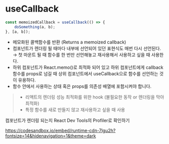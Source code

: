 # useCallback

```jsx
const memoizedCallback = useCallback(() => {
    doSomething(a, b);
}, [a, b]);
```

-   메모화된 콜백함수를 반환 (Returns a memoized callback)
-   컴포넌트가 렌더링 될 때마다 내부에 선언되어 있던 표현식도 매번 다시 선언된다.
    → 첫 마운트 될 때 함수를 한 번만 선언해놓고 재사용해서 사용하고 싶을 때 사용한다.
-   하위 컴포넌트가 React.memo()로 최적화 되어 있고 하위 컴포넌트에게 callback함수를 props로 넘길 때 상위 컴포넌트에서 useCallback으로 함수를 선언하는 것이 유용하다.
-   함수 안에서 사용하는 상태 혹은 props를 의존성 배열에 포함시켜야 합니다.

> -   리액트의 렌더링 성능 최적화를 위한 hook (불필요한 동작 or 렌더링을 막아 최적화)
> -   특정 함수를 새로 만들지 않고 재사용하고 싶을 때 사용

컴포넌트가 렌더링 되는지 React Dev Tools의 Profiler로 확인하기

https://codesandbox.io/embed/runtime-cdn-7lgu2h?fontsize=14&hidenavigation=1&theme=dark
